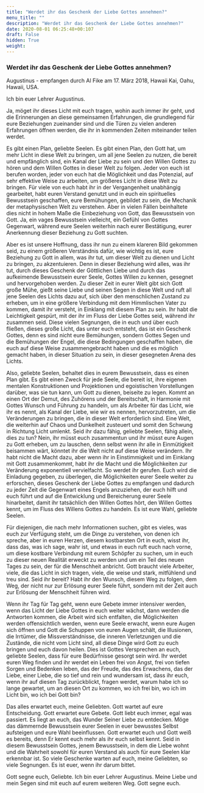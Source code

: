 ```yaml
---
title: "Werdet ihr das Geschenk der Liebe Gottes annehmen?"
menu_title: ""
description: "Werdet ihr das Geschenk der Liebe Gottes annehmen?"
date: 2020-08-01 06:25:48+00:107
draft: False
hidden: True
weight:
---
```

### Werdet ihr das Geschenk der Liebe Gottes annehmen?

Augustinus - empfangen durch Al Fike am 17. März 2018, Hawaii Kai, Oahu, Hawaii, USA.

Ich bin euer Lehrer Augustinus.

Ja, möget ihr dieses Licht mit euch tragen, wohin auch immer ihr geht, und die Erinnerungen an diese gemeinsamen Erfahrungen, die grundlegend für eure Beziehungen zueinander sind und die Türen zu vielen anderen Erfahrungen öffnen werden, die ihr in kommenden Zeiten miteinander teilen werdet.

Es gibt einen Plan, geliebte Seelen. Es gibt einen Plan, den Gott hat, um mehr Licht in diese Welt zu bringen, um all jene Seelen zu nutzen, die bereit und empfänglich sind, ein Kanal der Liebe zu sein und den Willen Gottes zu hören und dem Willen Gottes in dieser Welt zu folgen. Jeder von euch ist berufen worden, jeder von euch hat die Möglichkeit und das Potenzial, auf sehr effektive Weise zu arbeiten, um größeres Licht in diese Welt zu bringen. Für viele von euch habt ihr in der Vergangenheit unabhängig gearbeitet, habt euren Verstand genutzt und in euch ein spirituelles Bewusstsein geschaffen, eure Bemühungen, gebildet zu sein, die Mechanik der metaphysischen Welt zu verstehen. Aber in vielen Fällen beinhaltete dies nicht in hohem Maße die Einbeziehung von Gott, das Bewusstsein von Gott. Ja, ein vages Bewusstsein vielleicht, ein Gefühl von Gottes Gegenwart, während eure Seelen weiterhin nach eurer Bestätigung, eurer Anerkennung dieser Beziehung zu Gott suchten.

Aber es ist unsere Hoffnung, dass ihr nun zu einem klareren Bild gekommen seid, zu einem größeren Verständnis dafür, wie wichtig es ist, eure Beziehung zu Gott in allem, was ihr tut, um dieser Welt zu dienen und Licht zu bringen, zu akzentuieren. Denn in dieser Beziehung wird alles, was ihr tut, durch dieses Geschenk der Göttlichen Liebe und durch das aufkeimende Bewusstsein eurer Seele, Gottes Willen zu kennen, gesegnet und hervorgehoben werden. Zu dieser Zeit in eurer Welt gibt sich Gott große Mühe, gießt seine Liebe und seinen Segen in diese Welt und ruft all jene Seelen des Lichts dazu auf, sich über den menschlichen Zustand zu erheben, um in eine größere Verbindung mit dem Himmlischen Vater zu kommen, damit ihr versteht, in Einklang mit diesem Plan zu sein. Ihr habt die Leichtigkeit gespürt, mit der ihr im Fluss der Liebe Gottes seid, während ihr zusammen seid. Diese vielen Segnungen, die in euch und über euch fließen, dieses große Licht, das unter euch entsteht, das ist ein Geschenk Gottes, denn es sind nicht eure Bemühungen, sondern Gottes Segen und die Bemühungen der Engel, die diese Bedingungen geschaffen haben, die euch auf diese Weise zusammengebracht haben und die es möglich gemacht haben, in dieser Situation zu sein, in dieser gesegneten Arena des Lichts.

Also, geliebte Seelen, behaltet dies in eurem Bewusstsein, dass es einen Plan gibt. Es gibt einen Zweck für jede Seele, die bereit ist, ihre eigenen mentalen Konstruktionen und Projektionen und egoistischen Vorstellungen darüber, was sie tun kann, um Gott zu dienen, beiseite zu legen. Kommt an einen Ort der Demut, des Zuhörens und der Bereitschaft, in Harmonie mit Gottes Wunsch und Führung zu handeln, um als Arbeiter für das Licht, wie ihr es nennt, als Kanal der Liebe, wie wir es nennen, hervorzutreten, um die Veränderungen zu bringen, die in dieser Welt erforderlich sind. Eine Welt, die weiterhin auf Chaos und Dunkelheit zusteuert und somit den Schwung in Richtung Licht umlenkt. Seid ihr dazu fähig, geliebte Seelen, fähig allein, dies zu tun? Nein, ihr müsst euch zusammentun und ihr müsst eure Augen zu Gott erheben, um zu lauschen, denn selbst wenn ihr alle in Einmütigkeit beisammen wärt, könntet ihr die Welt nicht auf diese Weise verändern. Ihr habt nicht die Macht dazu, aber wenn ihr in Einstimmigkeit und im Einklang mit Gott zusammenkommt, habt ihr die Macht und die Möglichkeiten zur Veränderung exponentiell vervielfacht. So werdet ihr gerufen. Euch wird die Einladung gegeben, zu überlegen, die Möglichkeiten eurer Seele weiter zu erforschen, dieses Geschenk der Liebe Gottes zu empfangen und dadurch zu jeder Zeit die Gegenwart eines Engels anzuziehen, der euch hilft und euch führt und auf die Entwicklung und Bereicherung eurer Seele hinarbeitet, damit ihr tatsächlich den Willen Gottes hört, den Willen Gottes kennt, um im Fluss des Willens Gottes zu handeln. Es ist eure Wahl, geliebte Seelen.

Für diejenigen, die nach mehr Informationen suchen, gibt es vieles, was euch zur Verfügung steht, um die Dinge zu verstehen, von denen ich spreche, aber in euren Herzen, diesem kostbarsten Ort in euch, wisst ihr, dass das, was ich sage, wahr ist, und etwas in euch ruft euch nach vorne, um diese kostbare Verbindung mit eurem Schöpfer zu suchen, um in euch zu dieser neuen Realität erweckt zu werden und um ein Teil des neuen Tages zu sein, der für die Menschheit anbricht. Gott braucht viele Arbeiter, viele, die das Licht in sich tragen, viele, die weise und stark, mitfühlend und treu sind. Seid ihr bereit? Habt ihr den Wunsch, diesem Weg zu folgen, dem Weg, der nicht nur zur Erlösung eurer Seele führt, sondern mit der Zeit auch zur Erlösung der Menschheit führen wird.

Wenn ihr Tag für Tag geht, wenn eure Gebete immer intensiver werden, wenn das Licht der Liebe Gottes in euch weiter wächst, dann werden die Antworten kommen, die Arbeit wird sich entfalten, die Möglichkeiten werden offensichtlich werden, wenn eure Seele erwacht, wenn eure Augen sich öffnen und Gott die Schuppen von euren Augen schält, die Illusionen, die Irrtümer, die Missverständnisse, die inneren Verletzungen und die Zustände, die nicht vom Licht sind, all diese Dinge wird Gott zu euch bringen und euch davon heilen. Dies ist Gottes Versprechen an euch, geliebte Seelen, dass für eure Bedürfnisse gesorgt sein wird. Ihr werdet euren Weg finden und ihr werdet ein Leben frei von Angst, frei von tiefen Sorgen und Bedenken leben, das der Freude, das des Erwachens, das der Liebe, einer Liebe, die so tief und rein und wundersam ist, dass ihr euch, wenn ihr auf diesen Tag zurückblickt, fragen werdet, warum habe ich so lange gewartet, um an diesen Ort zu kommen, wo ich frei bin, wo ich im Licht bin, wo ich bei Gott bin?

Das alles erwartet euch, meine Geliebten. Gott wartet auf eure Entscheidung. Gott erwartet eure Gebete. Gott liebt euch immer, egal was passiert. Es liegt an euch, das Wunder Seiner Liebe zu entdecken. Möge das dämmernde Bewusstsein eurer Seelen in euer bewusstes Selbst aufsteigen und eure Wahl beeinflussen. Gott erwartet euch und Gott weiß es bereits, denn Er kennt euch mehr als ihr euch selbst kennt. Seid in diesem Bewusstsein Gottes, jenem Bewusstsein, in dem die Liebe wohnt und die Wahrheit sowohl für euren Verstand als auch für eure Seelen klar erkennbar ist. So viele Geschenke warten auf euch, meine Geliebten, so viele Segnungen. Es ist euer, wenn ihr darum bittet.

Gott segne euch, Geliebte. Ich bin euer Lehrer Augustinus. Meine Liebe und mein Segen sind mit euch auf eurem weiteren Weg. Gott segne euch.
